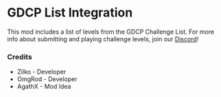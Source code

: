# GDCP List Integration

This mod includes a list of levels from the GDCP Challenge List. For more info about submitting and playing challenge levels, join our [Discord](https://discord.gg/knK2SvbSvq)!

### Credits

- Zilko - Developer
- OmgRod - Developer
- AgathX - Mod Idea